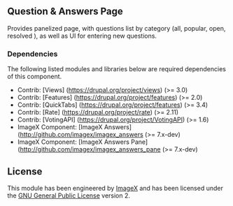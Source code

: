 
## Question & Answers Page

Provides panelized page, with questions list by category (all, popular, open, resolved ), as well as UI for entering new questions.

### Dependencies

The following listed modules and libraries below are required dependencies of this component.

* Contrib: [Views] (https://drupal.org/project/views)  (>= 3.0)
* Contrib: [Features] (https://drupal.org/project/features)  (>= 2.0)
* Contrib: [QuickTabs] (https://drupal.org/project/features)  (>= 3.4)
* Contrib: [Rate] (https://drupal.org/project/rate)  (>= 2.11)
* Contrib: [VotingAPI] (https://drupal.org/project/VotingAPI)  (>= 1.6)
* ImageX Component: [ImageX Answers](http://github.com/imagex/imagex_answers (>= 7.x-dev) 
* ImageX Component: [ImageX Answers Pane](http://github.com/imagex/imagex_answers_pane (>= 7.x-dev) 

## License

This module has been engineered by [ImageX](http://www.imagexmedia.com) and has been licensed under the [GNU General Public License](http://www.gnu.org/licenses/gpl-2.0.html) version 2.
